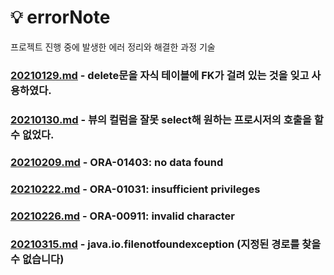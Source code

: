 # 💡 errorNote
프로젝트 진행 중에 발생한 에러 정리와 해결한 과정 기술<br>

### [20210129.md](20210129.md) - delete문을 자식 테이블에 FK가 걸려 있는 것을 잊고 사용하였다.

### [20210130.md](20210130.md) - 뷰의 컬럼을 잘못 select해 원하는 프로시저의 호출을 할 수 없었다.

### [20210209.md](20210209.md) - ORA-01403: no data found

### [20210222.md](20210222.md) - ORA-01031: insufficient privileges

### [20210226.md](20210226.md) - ORA-00911: invalid character

### [20210315.md](20210315.md) - java.io.filenotfoundexception (지정된 경로를 찾을 수 없습니다)

